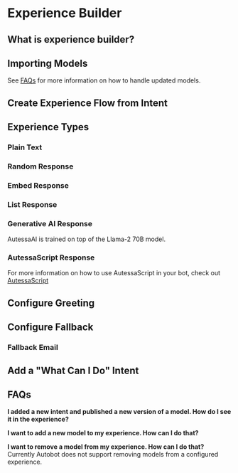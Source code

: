 # Experience Builder

## What is experience builder?

## Importing Models

See [FAQs](#faqs) for more information on how to handle updated models. 

## Create Experience Flow from Intent

## Experience Types

### Plain Text

### Random Response

### Embed Response

### List Response

### Generative AI Response
AutessaAI is trained on top of the Llama-2 70B model.

### AutessaScript Response
For more information on how to use AutessaScript in your bot, check out [AutessaScript](autobot/inner/autessa_script.md)

## Configure Greeting

## Configure Fallback

### Fallback Email

## Add a "What Can I Do" Intent

## FAQs
**I added a new intent and published a new version of a model. How do I see it in the experience?**

**I want to add a new model to my experience. How can I do that?**

**I want to remove a model from my experience. How can I do that?**
Currently Autobot does not support removing models from a configured experience. 
